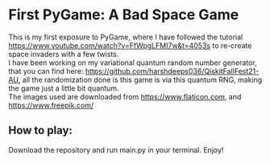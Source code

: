 # First PyGame: A Bad Space Game

This is my first exposure to PyGame, where I have followed the tutorial https://www.youtube.com/watch?v=FfWpgLFMI7w&t=4053s to re-create space invaders with a few twists.  
I have been working on my variational quantum random number generator, that you can find here: https://github.com/harshdeeps036/QiskitFallFest21-AU, all the randomization done is this game is via this quantum RNG, making the game just a little bit quantum.  
The images used are downloaded from https://www.flaticon.com, and https://www.freepik.com/  

## How to play:  
Download the repository and run main.py in your terminal. Enjoy!